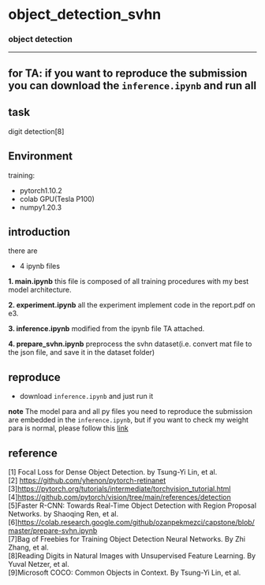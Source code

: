 # object_detection_svhn
### object detection
---
for TA: if you want to reproduce the submission
you can download the `inference.ipynb` and run all
---
## task
digit detection[8]
## Environment
training:
- pytorch1.10.2
- colab GPU(Tesla P100)
- numpy1.20.3
## introduction
there are 
- 4 ipynb files

**1. main.ipynb**
this file is composed of all training procedures with my best model architecture.

**2. experiment.ipynb**
all the experiment implement code in the report.pdf on e3.

**3. inference.ipynb**
modified from the ipynb file TA attached.

**4. prepare_svhn.ipynb**
preprocess the svhn dataset(i.e. convert mat file to the json file, and save it in the dataset folder)

## reproduce
- download `inference.ipynb` and just run it

**note** 
The model para and all py files you need to reproduce the submission are embedded in the `inference.ipynb`, but if you want to check my weight para is normal, please follow this [link](https://drive.google.com/file/d/1fP4ZEEfgL05pj3hRZ8oqmaZ0uK1SM6Vi/view?usp=sharing)
## reference
[1] Focal Loss for Dense Object Detection. by Tsung-Yi Lin, et al.</br>
[2] https://github.com/yhenon/pytorch-retinanet</br>
[3]https://pytorch.org/tutorials/intermediate/torchvision_tutorial.html </br>
[4]https://github.com/pytorch/vision/tree/main/references/detection</br>
[5]Faster R-CNN: Towards Real-Time Object Detection with Region Proposal Networks. by Shaoqing Ren, et al.</br>
[6]https://colab.research.google.com/github/ozanpekmezci/capstone/blob/master/prepare-svhn.ipynb </br>
[7]Bag of Freebies for Training Object Detection Neural Networks. By Zhi Zhang, et al.</br>
[8]Reading Digits in Natural Images with Unsupervised Feature Learning. By 
Yuval Netzer, et al.</br>
[9]Microsoft COCO: Common Objects in Context. By Tsung-Yi Lin, et al.</br>



